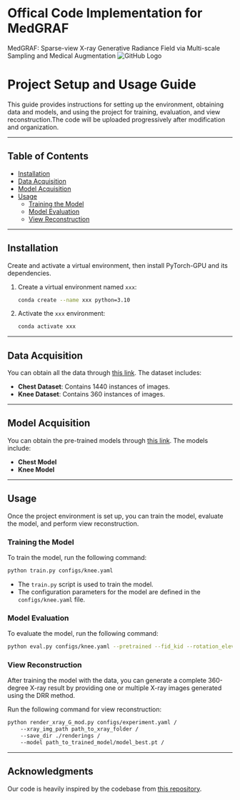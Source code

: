 # Offical Code Implementation for MedGRAF
MedGRAF: Sparse-view X-ray Generative Radiance Field via Multi-scale Sampling and Medical Augmentation
![GitHub Logo]()

# Project Setup and Usage Guide

This guide provides instructions for setting up the environment, obtaining data and models, and using the project for training, evaluation, and view reconstruction.The code will be uploaded progressively after modification and organization.

---

## Table of Contents
- [Installation](#installation)
- [Data Acquisition](#data-acquisition)
- [Model Acquisition](#model-acquisition)
- [Usage](#usage)
  - [Training the Model](#training-the-model)
  - [Model Evaluation](#model-evaluation)
  - [View Reconstruction](#view-reconstruction)

---

## Installation

Create and activate a virtual environment, then install PyTorch-GPU and its dependencies.

1. Create a virtual environment named `xxx`:
   ```bash
   conda create --name xxx python=3.10


2. Activate the `xxx` environment:
   ```bash
   conda activate xxx
   ```

---

## Data Acquisition

You can obtain all the data through [this link](https://drive.google.com/drive/folders/12l-HJ6vH4xFLtd9z6WFqwSwCt4gZvlJd?usp=sharing). The dataset includes:
- **Chest Dataset**: Contains 1440 instances of images.
- **Knee Dataset**: Contains 360 instances of images.

---

## Model Acquisition

You can obtain the pre-trained models through [this link](https://drive.google.com/drive/folders/12l-HJ6vH4xFLtd9z6WFqwSwCt4gZvlJd?usp=sharing). The models include:
- **Chest Model**
- **Knee Model**

---

## Usage

Once the project environment is set up, you can train the model, evaluate the model, and perform view reconstruction.

### Training the Model

To train the model, run the following command:
```bash
python train.py configs/knee.yaml
```
- The `train.py` script is used to train the model.
- The configuration parameters for the model are defined in the `configs/knee.yaml` file.

### Model Evaluation

To evaluate the model, run the following command:
```bash
python eval.py configs/knee.yaml --pretrained --fid_kid --rotation_elevation --shape_appearance --reconstruction
```

### View Reconstruction

After training the model with the data, you can generate a complete 360-degree X-ray result by providing one or multiple X-ray images generated using the DRR method.

Run the following command for view reconstruction:
```bash
python render_xray_G_mod.py configs/experiment.yaml /
    --xray_img_path path_to_xray_folder /
    --save_dir ./renderings /
    --model path_to_trained_model/model_best.pt /
```

---

## Acknowledgments

Our code is heavily inspired by the codebase from [this repository](https://github.com/autonomousvision/graf).
